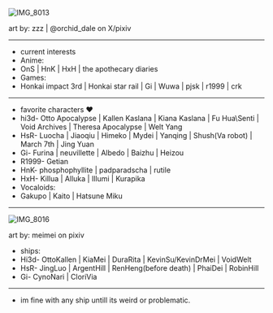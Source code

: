 ![IMG_8013](https://github.com/user-attachments/assets/da1475d4-73c6-40e5-9740-3ccdb4ac4c55)

art by: zzz | @orchid_dale on X/pixiv
-- -- --
- current interests
- Anime:
- OnS | HnK | HxH | the apothecary diaries
- Games:
- Honkai impact 3rd | Honkai star rail | Gi | Wuwa | pjsk | r1999 | crk
-- -- --
- favorite characters ♥
- hi3d- Otto Apocalypse | Kallen Kaslana | Kiana Kaslana | Fu Hua\Senti | Void Archives | Theresa Apocalypse | Welt Yang
- HsR- Luocha | Jiaoqiu | Himeko | Mydei | Yanqing | Shush(Va robot) | March 7th | Jing Yuan
- Gi- Furina | neuvillette | Albedo | Baizhu | Heizou
- R1999- Getian
- HnK- phosphophyllite | padparadscha | rutile
- HxH- Killua | Alluka | Illumi | Kurapika
- Vocaloids:
- Gakupo | Kaito | Hatsune Miku
-- -- --
![IMG_8016](https://github.com/user-attachments/assets/1be05b27-5831-455d-bc3b-9c8d0190d2d9)

art by: meimei on pixiv

- ships:
- Hi3d- OttoKallen | KiaMei | DuraRita | KevinSu/KevinDrMei | VoidWelt 
- HsR- JingLuo | ArgentHill | RenHeng(before death) | PhaiDei | RobinHill
- Gi- CynoNari | CloriVia
-- -- --
- im fine with any ship untill its weird or problematic.
<!---]
ChU-0u/ChU-0u is a ✨ special ✨ repository because its `README.md` (this file) appears on your GitHub profile.
You can click the Preview link to take a look at your changes.
--->
